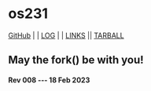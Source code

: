 ---
---
# os231

[GitHub](https://github.com/cbkadal/os231/) | | [LOG](TXT/mylog.txt) | | [LINKS](LINKS/) || [TARBALL](SandBox/cbkadal.tar.xz)

## May the fork() be with you!

#### Rev 008 --- 18 Feb 2023

